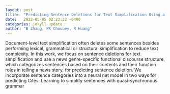```yaml
---
layout: post
title:  "Predicting Sentence Deletions for Text Simplification Using a Functional Discourse Structure"
date:   2022-05-05 02:23:22 -0400
categories: jekyll update
author: "B Zhang, PK Choubey, R Huang"
---
```

Document-level text simplification often deletes some sentences besides performing lexical, grammatical or structural simplification to reduce text complexity. In this work, we focus on sentence deletions for text simplification and use a news genre-specific functional discourse structure, which categorizes sentences based on their contents and their function roles in telling a news story, for predicting sentence deletion. We incorporate sentence categories into a neural net model in two ways for predicting Cites: Learning to simplify sentences with quasi-synchronous grammar